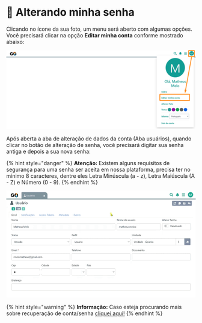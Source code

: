 # 🔑 Alterando minha senha

Clicando no ícone da sua foto, um menu será aberto com algumas opções. Você precisará clicar na opção **Editar minha conta** conforme mostrado abaixo:

![](/erp-v2/assets/alterar_senha_menu.png)

Após aberta a aba de alteração de dados da conta (Aba usuários), quando clicar no botão de alteração de senha, você precisará digitar sua senha antiga e depois a sua nova senha:

{% hint style="danger" %}
**Atenção:** Existem alguns requisitos de segurança para uma senha ser aceita em nossa plataforma, precisa ter no mínimo 8 caracteres, dentre eles Letra Minúscula (a - z), Letra Maiúscula (A - Z) e Número (0 - 9).
{% endhint %}

![](/erp-v2/assets/edit_dados_senha.gif)


{% hint style="warning" %}
**Informação:** Caso esteja procurando mais sobre recuperação de conta/senha [cliquei aqui!](/erp-v2/criar_recuperar_acesso/recuperar_acesso.md)
{% endhint %}